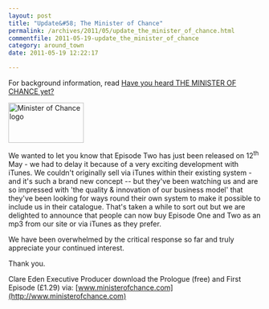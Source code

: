 ```yaml
---
layout: post
title: "Update&#58; The Minister of Chance"
permalink: /archives/2011/05/update_the_minister_of_chance.html
commentfile: 2011-05-19-update_the_minister_of_chance
category: around_town
date: 2011-05-19 12:22:17

---
```


For background information, read [Have you heard THE MINISTER OF CHANCE yet?](https://stmargarets.london/archives/2011/03/have_you_heard_the_minister_of_chance_yet.html)

<div markdown="1" class="letter">
<a href="/assets/images/2011/minister_of_chance_logo.gif" title="See larger version of - Minister of Chance logo"><img src="/assets/images/2011/minister_of_chance_logo_thumb.gif" width="150" height="80" alt="Minister of Chance logo" class="photo right" /></a>

We wanted to let you know that Episode Two has just been released on 12<sup>th</sup> May - we had to delay it because of a very exciting development with iTunes. We couldn't originally sell via iTunes within their existing system - and it's such a brand new concept -- but they've been watching us and are so impressed with 'the quality & innovation of our business model' that they've been looking for ways round their own system to make it possible to include us in their catalogue. That's taken a while to sort out but we are delighted to announce that people can now buy Episode One and Two as an mp3 from our site or via iTunes as they prefer.

We have been overwhelmed by the critical response so far and truly appreciate your continued interest.

Thank you.

Clare Eden
Executive Producer
download the Prologue (free) and First Episode (£1.29) via: [www.ministerofchance.com](http://www.ministerofchance.com)

</div>

